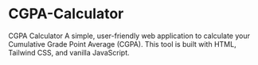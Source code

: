 # CGPA-Calculator
CGPA Calculator  A simple, user-friendly web application to calculate your Cumulative Grade Point Average (CGPA). This tool is built with HTML, Tailwind CSS, and vanilla JavaScript.
